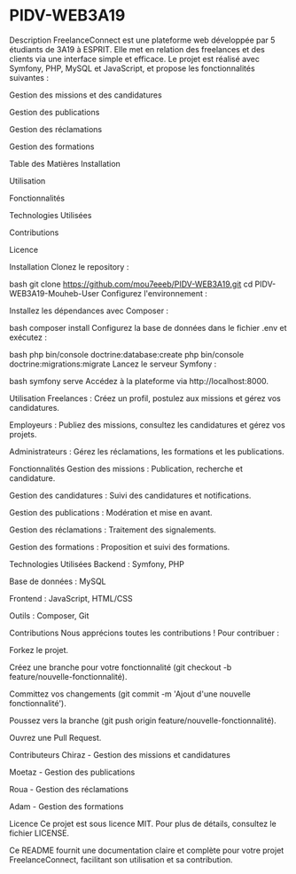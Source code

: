 # PIDV-WEB3A19
Description
FreelanceConnect est une plateforme web développée par 5 étudiants de 3A19 à ESPRIT. Elle met en relation des freelances et des clients via une interface simple et efficace. Le projet est réalisé avec Symfony, PHP, MySQL et JavaScript, et propose les fonctionnalités suivantes :

Gestion des missions et des candidatures

Gestion des publications

Gestion des réclamations

Gestion des formations

Table des Matières
Installation

Utilisation

Fonctionnalités

Technologies Utilisées

Contributions

Licence

Installation
Clonez le repository :

bash
git clone https://github.com/mou7eeeb/PIDV-WEB3A19.git
cd PIDV-WEB3A19-Mouheb-User
Configurez l'environnement :

Installez les dépendances avec Composer :

bash
composer install
Configurez la base de données dans le fichier .env et exécutez :

bash
php bin/console doctrine:database:create
php bin/console doctrine:migrations:migrate
Lancez le serveur Symfony :

bash
symfony serve
Accédez à la plateforme via http://localhost:8000.

Utilisation
Freelances : Créez un profil, postulez aux missions et gérez vos candidatures.

Employeurs : Publiez des missions, consultez les candidatures et gérez vos projets.

Administrateurs : Gérez les réclamations, les formations et les publications.

Fonctionnalités
Gestion des missions : Publication, recherche et candidature.

Gestion des candidatures : Suivi des candidatures et notifications.

Gestion des publications : Modération et mise en avant.

Gestion des réclamations : Traitement des signalements.

Gestion des formations : Proposition et suivi des formations.

Technologies Utilisées
Backend : Symfony, PHP

Base de données : MySQL

Frontend : JavaScript, HTML/CSS

Outils : Composer, Git

Contributions
Nous apprécions toutes les contributions ! Pour contribuer :

Forkez le projet.

Créez une branche pour votre fonctionnalité (git checkout -b feature/nouvelle-fonctionnalité).

Committez vos changements (git commit -m 'Ajout d'une nouvelle fonctionnalité').

Poussez vers la branche (git push origin feature/nouvelle-fonctionnalité).

Ouvrez une Pull Request.

Contributeurs
Chiraz - Gestion des missions et candidatures

Moetaz - Gestion des publications

Roua - Gestion des réclamations

Adam - Gestion des formations

Licence
Ce projet est sous licence MIT. Pour plus de détails, consultez le fichier LICENSE.

Ce README fournit une documentation claire et complète pour votre projet FreelanceConnect, facilitant son utilisation et sa contribution.

